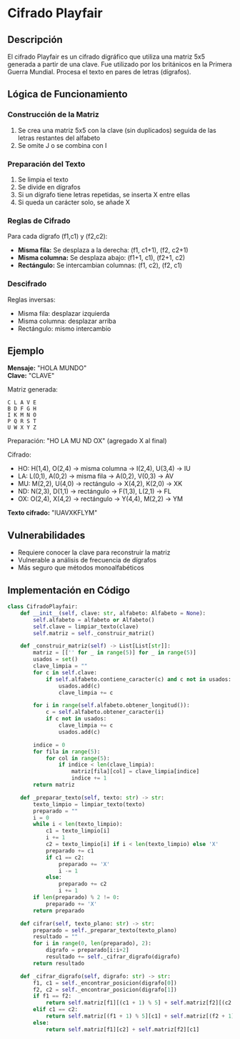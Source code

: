 # Cifrado Playfair

## Descripción

El cifrado Playfair es un cifrado digráfico que utiliza una matriz 5x5 generada a partir de una clave. Fue utilizado por los británicos en la Primera Guerra Mundial. Procesa el texto en pares de letras (dígrafos).

## Lógica de Funcionamiento

### Construcción de la Matriz
1. Se crea una matriz 5x5 con la clave (sin duplicados) seguida de las letras restantes del alfabeto
2. Se omite J o se combina con I

### Preparación del Texto
1. Se limpia el texto
2. Se divide en dígrafos
3. Si un dígrafo tiene letras repetidas, se inserta X entre ellas
4. Si queda un carácter solo, se añade X

### Reglas de Cifrado
Para cada dígrafo (f1,c1) y (f2,c2):
- **Misma fila:** Se desplaza a la derecha: (f1, c1+1), (f2, c2+1)
- **Misma columna:** Se desplaza abajo: (f1+1, c1), (f2+1, c2)
- **Rectángulo:** Se intercambian columnas: (f1, c2), (f2, c1)

### Descifrado
Reglas inversas:
- Misma fila: desplazar izquierda
- Misma columna: desplazar arriba
- Rectángulo: mismo intercambio

## Ejemplo

**Mensaje:** "HOLA MUNDO"  
**Clave:** "CLAVE"  

Matriz generada:
```
C L A V E
B D F G H
I K M N O
P Q R S T
U W X Y Z
```

Preparación: "HO LA MU ND OX" (agregado X al final)

Cifrado:
- HO: H(1,4), O(2,4) → misma columna → I(2,4), U(3,4) → IU
- LA: L(0,1), A(0,2) → misma fila → A(0,2), V(0,3) → AV
- MU: M(2,2), U(4,0) → rectángulo → X(4,2), K(2,0) → XK
- ND: N(2,3), D(1,1) → rectángulo → F(1,3), L(2,1) → FL
- OX: O(2,4), X(4,2) → rectángulo → Y(4,4), M(2,2) → YM

**Texto cifrado:** "IUAVXKFLYM"

## Vulnerabilidades

- Requiere conocer la clave para reconstruir la matriz
- Vulnerable a análisis de frecuencia de dígrafos
- Más seguro que métodos monoalfabéticos

## Implementación en Código

```python
class CifradoPlayfair:
    def __init__(self, clave: str, alfabeto: Alfabeto = None):
        self.alfabeto = alfabeto or Alfabeto()
        self.clave = limpiar_texto(clave)
        self.matriz = self._construir_matriz()

    def _construir_matriz(self) -> List[List[str]]:
        matriz = [['' for _ in range(5)] for _ in range(5)]
        usados = set()
        clave_limpia = ""
        for c in self.clave:
            if self.alfabeto.contiene_caracter(c) and c not in usados:
                usados.add(c)
                clave_limpia += c

        for i in range(self.alfabeto.obtener_longitud()):
            c = self.alfabeto.obtener_caracter(i)
            if c not in usados:
                clave_limpia += c
                usados.add(c)

        indice = 0
        for fila in range(5):
            for col in range(5):
                if indice < len(clave_limpia):
                    matriz[fila][col] = clave_limpia[indice]
                    indice += 1
        return matriz

    def _preparar_texto(self, texto: str) -> str:
        texto_limpio = limpiar_texto(texto)
        preparado = ""
        i = 0
        while i < len(texto_limpio):
            c1 = texto_limpio[i]
            i += 1
            c2 = texto_limpio[i] if i < len(texto_limpio) else 'X'
            preparado += c1
            if c1 == c2:
                preparado += 'X'
                i -= 1
            else:
                preparado += c2
                i += 1
        if len(preparado) % 2 != 0:
            preparado += 'X'
        return preparado

    def cifrar(self, texto_plano: str) -> str:
        preparado = self._preparar_texto(texto_plano)
        resultado = ""
        for i in range(0, len(preparado), 2):
            digrafo = preparado[i:i+2]
            resultado += self._cifrar_digrafo(digrafo)
        return resultado

    def _cifrar_digrafo(self, digrafo: str) -> str:
        f1, c1 = self._encontrar_posicion(digrafo[0])
        f2, c2 = self._encontrar_posicion(digrafo[1])
        if f1 == f2:
            return self.matriz[f1][(c1 + 1) % 5] + self.matriz[f2][(c2 + 1) % 5]
        elif c1 == c2:
            return self.matriz[(f1 + 1) % 5][c1] + self.matriz[(f2 + 1) % 5][c2]
        else:
            return self.matriz[f1][c2] + self.matriz[f2][c1]
```